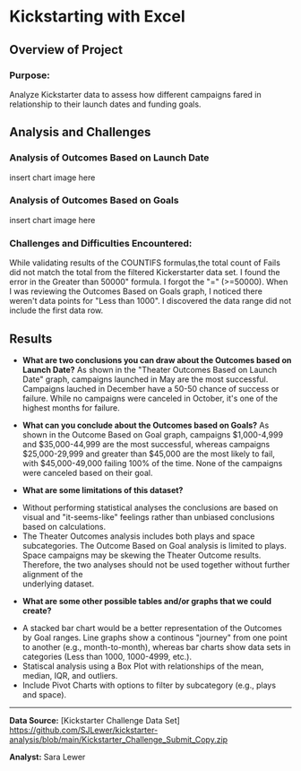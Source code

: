 # Kickstarting with Excel

## Overview of Project

### Purpose: 
Analyze Kickstarter data to assess how different campaigns fared in
relationship to their launch dates and funding goals.

## Analysis and Challenges

### Analysis of Outcomes Based on Launch Date
insert chart image here
### Analysis of Outcomes Based on Goals
insert chart image here

### Challenges and Difficulties Encountered: 
While validating results of the COUNTIFS formulas,the total count of Fails did not 
match the total from the filtered Kickerstarter data set.  I found the error in the 
Greater than 50000" formula.  I forgot the "=" (>=50000).  When I was reviewing the 
Outcomes Based on Goals graph, I noticed there weren't data points for "Less than 1000". 
I discovered the data range did not include the first data row.

## Results

- **What are two conclusions you can draw about the Outcomes based on Launch Date?**
As shown in the "Theater Outcomes Based on Launch Date" graph, campaigns launched 
in May are the most successful. Campaigns lauched in December have a 50-50 chance of 
success or failure.  While no campaigns were canceled in October, it's one of the highest 
months for failure.

- **What can you conclude about the Outcomes based on Goals?**
As shown in the Outcome Based on Goal graph, campaigns $1,000-4,999 and $35,000-44,999 are the 
most successful, whereas campaigns $25,000-29,999 and greater than $45,000 are the most likely 
to fail, with $45,000-49,000 failing 100% of the time.  None of the campaigns were canceled 
based on their goal.

- **What are some limitations of this dataset?**  
* Without performing statistical analyses the conclusions are based on visual and "it-seems-like" 
feelings rather than unbiased conclusions based on calculations.
* The Theater Outcomes analysis includes both plays and space subcategories.  The Outcome Based 
on Goal analysis is limited to plays. Space campaigns may be skewing the Theater Outcome results. 
Therefore, the two analyses should not be used together without further alignment of the 	
underlying dataset.

- **What are some other possible tables and/or graphs that we could create?** 
* A stacked bar chart would be a better representation of the Outcomes by Goal ranges. Line graphs
show a continous "journey" from one point to another (e.g., month-to-month), whereas bar charts show 
data sets in categories (Less than 1000, 1000-4999, etc.).
* Statiscal analysis using a Box Plot with relationships of the mean, median, IQR, and outliers.
* Include Pivot Charts with options to filter by subcategory (e.g., plays and space).
---
**Data Source:** [Kickstarter Challenge Data Set] https://github.com/SJLewer/kickstarter-analysis/blob/main/Kickstarter_Challenge_Submit_Copy.zip

**Analyst:** Sara Lewer
